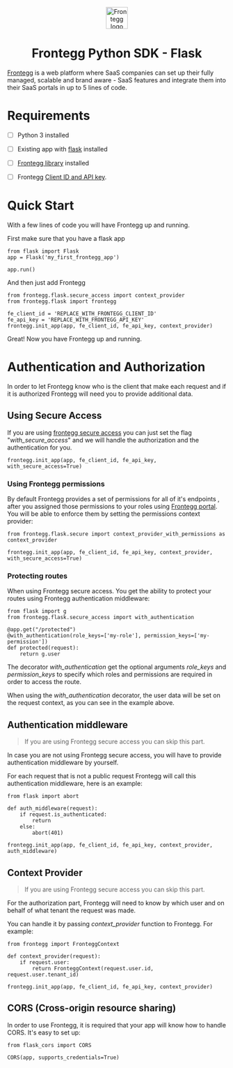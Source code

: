<p align="center">  
  <a href="https://www.frontegg.com/" rel="noopener" target="_blank">  
    <img style="margin-top:40px" height="50" src="https://frontegg.com/wp-content/uploads/2020/04/logo_frrontegg.svg" alt="Frontegg logo">  
  </a>  
</p>  
<h1 align="center">Frontegg Python SDK - Flask</h1>  
  
  
[Frontegg](https://frontegg.com/) is a web platform where SaaS companies can set up their fully managed, scalable and brand aware - SaaS features and integrate them into their SaaS portals in up to 5 lines of code.  
  
  
# Requirements  

 - [ ] Python 3 installed
 - [ ] Existing app with [flask](https://pypi.org/project/Flask/) installed
 - [ ] [Frontegg library](https://pypi.org/project/frontegg/) installed
 - [ ] Frontegg [Client ID and API key](https://portal.frontegg.com/administration).


# Quick Start

With a few lines of code you will have Frontegg up and running.

First make sure that you have a flask app

    from flask import Flask
    app = Flask('my_first_frontegg_app')
	
	app.run()

And then just add Frontegg

    from frontegg.flask.secure_access import context_provider
    from frontegg.flask import frontegg
        
    fe_client_id = 'REPLACE_WITH_FRONTEGG_CLIENT_ID'
    fe_api_key = 'REPLACE_WITH_FRONTEGG_API_KEY'
    frontegg.init_app(app, fe_client_id, fe_api_key, context_provider)
    
Great! Now you have Frontegg up and running. 

# Authentication and Authorization
In order to let Frontegg know who is the client that make each request and if it is authorized Frontegg will need you to provide additional data.

## Using Secure Access
If you are using [frontegg secure access](https://frontegg.com/secure-access-experience) you can just set the flag "*with_secure_access*" and we will handle the authorization and the authentication for you.

    frontegg.init_app(app, fe_client_id, fe_api_key, with_secure_access=True)

### Using Frontegg permissions
By default Frontegg provides a set of permissions for all of it's endpoints , after you assigned those permissions to your roles using [Frontegg portal](https://portal.frontegg.com/secure/rolesandpermissions/roles). You will be able to enforce them by setting the permissions context provider:

    
    from frontegg.flask.secure import context_provider_with_permissions as context_provider
    
    frontegg.init_app(app, fe_client_id, fe_api_key, context_provider, with_secure_access=True)

### Protecting routes
When using Frontegg secure access. You get the ability to protect your routes using Frontegg authentication middleware:

    from flask import g
    from frontegg.flask.secure_access import with_authentication
    
    @app.get("/protected")
    @with_authentication(role_keys=['my-role'], permission_keys=['my-permission'])
	def protected(request):  
	    return g.user

The decorator *with_authentication* get the optional arguments *role_keys* and *permission_keys* to specify which roles and permissions are required in order to access the route.

When using the *with_authentication* decorator, the user data will be set on the request context, as you can see in the example above.

## Authentication middleware
> If you are using Frontegg secure access you can skip this part.

In case you are not using Frontegg secure access, you will have to provide authentication middleware by yourself.

For each request that is not a public request Frontegg will call this authentication middleware, here is an example:
 

    from flask import abort
    
    def auth_middleware(request):
	    if request.is_authenticated:
		    return
		else:
		    abort(401)
    
    frontegg.init_app(app, fe_client_id, fe_api_key, context_provider, auth_middleware)
    

## Context Provider

> If you are using Frontegg secure access you can skip this part.

For the authorization part, Frontegg will need to know by which user and on behalf of what tenant the request was made.

You can handle it by passing *context_provider* function to Frontegg. For example:
 

    from frontegg import FronteggContext
    
    def context_provider(request):
	    if request.user:
		    return FronteggContext(request.user.id, request.user.tenant_id)
    
    frontegg.init_app(app, fe_client_id, fe_api_key, context_provider)
    
## CORS (Cross-origin resource sharing)
In order to use Frontegg, it is required that your app will know how to handle CORS.
It's easy to set up:

    from flask_cors import CORS
    
    CORS(app, supports_credentials=True)
